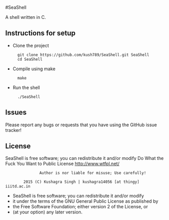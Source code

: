 #SeaShell

A shell written in C.

Instructions for setup
------------

- Clone the project

        git clone https://github.com/kush789/SeaShell.git SeaShell
        cd SeaShell

- Compile using make

        make

- Run the shell

        ./SeaShell
        

Issues
------------

Please report any bugs or requests that you have using the GitHub issue tracker!

License
------------

SeaShell is free software; you can redistribute it and/or modify
                   Do What the Fuck You Want to Public License
                              http://www.wtfpl.net/

                   Author is nor liable for misuse; Use carefully!

            2015 (C) Kushagra Singh | kushagra14056 [at thingy] iiitd.ac.in

*	SeaShell is free software; you can redistribute it and/or modify
*	it under the terms of the GNU General Public License as published by
*	the Free Software Foundation; either version 2 of the License, or
*	(at your option) any later version.
